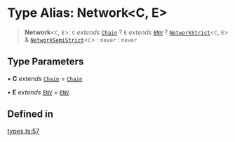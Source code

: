 # Type Alias: Network\<C, E\>

> **Network**\<`C`, `E`\>: `C` *extends* [`Chain`](/docs/SDK/type-aliases/Chain.md) ? `E` *extends* [`ENV`](/docs/SDK/type-aliases/ENV.md) ? [`NetworkStrict`](/docs/SDK/type-aliases/NetworkStrict.md)\<`C`, `E`\> & [`NetworkSemiStrict`](/docs/SDK/type-aliases/NetworkSemiStrict.md)\<`C`\> : `never` : `never`

## Type Parameters

• **C** *extends* [`Chain`](/docs/SDK/type-aliases/Chain.md) = [`Chain`](/docs/SDK/type-aliases/Chain.md)

• **E** *extends* [`ENV`](/docs/SDK/type-aliases/ENV.md) = [`ENV`](/docs/SDK/type-aliases/ENV.md)

## Defined in

[types.ts:57](https://github.com/monerium/js-monorepo/blob/bdb556f177407a98459f8edb039e31cf37d07d7a/packages/sdk/src/types.ts#L57)

